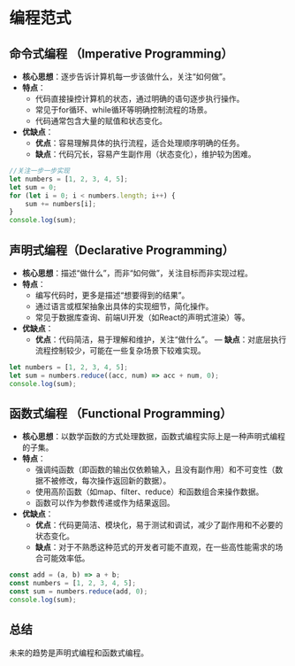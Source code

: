 # 编程范式
## 命令式编程 （Imperative Programming）
- **核心思想**：逐步告诉计算机每一步该做什么，关注“如何做”。
- **特点**：
  - 代码直接操控计算机的状态，通过明确的语句逐步执行操作。
  - 常见于for循环、while循环等明确控制流程的场景。
  - 代码通常包含大量的赋值和状态变化。
- **优缺点**：
  - **优点**：容易理解具体的执行流程，适合处理顺序明确的任务。
  - **缺点**：代码冗长，容易产生副作用（状态变化），维护较为困难。

```javascript
//关注一步一步实现
let numbers = [1, 2, 3, 4, 5];
let sum = 0;
for (let i = 0; i < numbers.length; i++) {
    sum += numbers[i];
}
console.log(sum);

```

## 声明式编程（Declarative Programming）
- **核心思想**：描述“做什么”，而非“如何做”，关注目标而非实现过程。
- **特点**：
  - 编写代码时，更多是描述“想要得到的结果”。
  - 通过语言或框架抽象出具体的实现细节，简化操作。
  - 常见于数据库查询、前端UI开发（如React的声明式渲染）等。
- **优缺点**：
  - **优点**：代码简洁，易于理解和维护，关注“做什么”。
  — **缺点**：对底层执行流程控制较少，可能在一些复杂场景下较难实现。

```javascript
let numbers = [1, 2, 3, 4, 5];
let sum = numbers.reduce((acc, num) => acc + num, 0);
console.log(sum);
```

## 函数式编程 （Functional Programming）
- **核心思想**：以数学函数的方式处理数据，函数式编程实际上是一种声明式编程的子集。
- **特点**：
  - 强调纯函数（即函数的输出仅依赖输入，且没有副作用）和不可变性（数据不被修改，每次操作返回新的数据）。
  - 使用高阶函数（如map、filter、reduce）和函数组合来操作数据。
  - 函数可以作为参数传递或作为结果返回。
- **优缺点**：
  - **优点**：代码更简洁、模块化，易于测试和调试，减少了副作用和不必要的状态变化。
  - **缺点**：对于不熟悉这种范式的开发者可能不直观，在一些高性能需求的场合可能效率低。

```javascript
const add = (a, b) => a + b;
const numbers = [1, 2, 3, 4, 5];
const sum = numbers.reduce(add, 0);
console.log(sum);
```

## 总结
未来的趋势是声明式编程和函数式编程。

